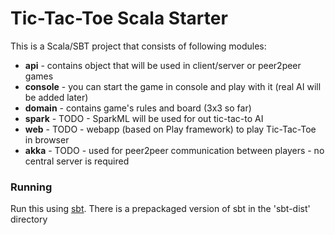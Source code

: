 
# Tic-Tac-Toe Scala Starter

This is a Scala/SBT project that consists of following modules:
* __api__ - contains object that will be used in client/server or peer2peer games
* __console__ - you can start the game in console and play with it (real AI will be added later)
* __domain__ - contains game's rules and board (3x3 so far)
* __spark__ - TODO - SparkML will be used for out tic-tac-to AI
* __web__ - TODO - webapp (based on Play framework) to play Tic-Tac-Toe in browser
* __akka__ - TODO - used for peer2peer communication between players - no central server is required 


### Running

Run this using [sbt](http://www.scala-sbt.org/). There is a prepackaged version of sbt in the 'sbt-dist' directory
